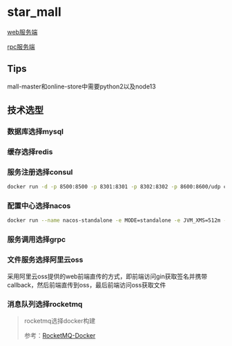 # star_mall

[web服务端](backend/README.md)

[rpc服务端](srvs/README.md)


## Tips
mall-master和online-store中需要python2以及node13



## 技术选型

### 数据库选择mysql

### 缓存选择redis

### 服务注册选择consul
```bash
docker run -d -p 8500:8500 -p 8301:8301 -p 8302:8302 -p 8600:8600/udp consul consul agent -dev -client=0.0.0.0
```

### 配置中心选择nacos
```bash
docker run --name nacos-standalone -e MODE=standalone -e JVM_XMS=512m -e JVM_XMX=512m -e JVM_XMN=256m -p 8848:8848 -p 9848:9848 -p 9849:9849 -d nacos/nacos-server:latest
```

### 服务调用选择grpc

### 文件服务选择阿里云oss
采用阿里云oss提供的web前端直传的方式，即前端访问gin获取签名并携带callback，然后前端直传到oss，最后前端访问oss获取文件

### 消息队列选择rocketmq
> rocketmq选择docker构建
>
> 参考：[RocketMQ-Docker](https://github.com/apache/rocketmq-docker)


